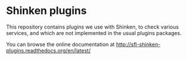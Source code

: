 Shinken plugins
===============

This repository contains plugins we use with Shinken, to check various
services, and which are not implemented in the usual plugins packages.

You can browse the online documentation at
http://sfl-shinken-plugins.readthedocs.org/en/latest/
